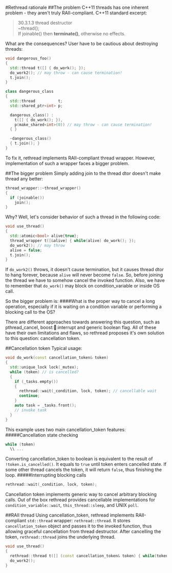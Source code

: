 #Rethread rationale
##The problem
C++11 threads has one inherent problem - they aren't truly RAII-compliant. C++11 standard excerpt:

> 30.3.1.3 thread destructor  
>   ~thread();  
>   If joinable() then **terminate()**, otherwise no effects.

What are the consequences? User have to be cautious about destroying threads:

```cpp
void dangerous_foo()
{
  std::thread t([] { do_work(); });
  do_work2(); // may throw - can cause termination!
  t.join();
}

class dangerous_class
{
  std::thread          t;
  std::shared_ptr<int> p;

  dangerous_class() :
    t([] { do_work(); }),
    p(make_shared<int>(0)) // may throw - can cause termination!
  { }

  ~dangerous_class()
  { t.join(); }
}
```
To fix it, rethread implements RAII-compliant thread wrapper. However, implementation of such a wrapper faces a bigger problem.

##The bigger problem
Simply adding join to the thread dtor doesn't make thread any better:
```cpp
thread_wrapper::~thread_wrapper()
{
  if (joinable())
    join();
}
```
Why? Well, let's consider behavior of such a thread in the following code:
```cpp
void use_thread()
{
  std::atomic<bool> alive{true};
  thread_wrapper t([&alive] { while(alive) do_work(); });
  do_work2(); // may throw
  alive = false;
  t.join();
}
```
If `do_work2()` throws, it doesn't cause termination, but it causes thread dtor to hang forever, because `alive` will never become `false`. So, before joining the thread we have to somehow cancel the invoked function. Also, we have to remember that `do_work()` may block on condition_variable or inside OS call.

So the bigger problem is:
####What is the proper way to cancel a long operation, especially if it is waiting on a condition variable or performing a blocking call to the OS?

There are different approaches towards answering this question, such as pthread_cancel, boost::thread::interrupt and generic boolean flag. All of these have their own limitations and flaws, so rethread proposes it's own solution to this question: cancellation token.

##Cancellation token
Typical usage:
```cpp
void do_work(const cancellation_token& token)
{
  std::unique_lock lock(_mutex);
  while (token) // is cancelled?
  {
    if (_tasks.empty())
    {
      rethread::wait(_condition, lock, token); // cancellable wait
      continue;
    }
    auto task = _tasks.front();
    // invoke task
  }
}
```
This example uses two main cancellation_token features:
#####Cancellation state checking
```cpp
while (token)
  \\ ...
```
Converting cancellation_token to boolean is equivalent to the result of `!token.is_cancelled()`. It equals to `true` until token enters cancelled state. If some other thread cancels the token, it will return `false`, thus finishing the loop.
#####Interrupting blocking calls
```cpp
rethread::wait(_condition, lock, token);
```
Cancellation token implements generic way to cancel arbitrary blocking calls. Out of the box rethread provides cancellable implementations for `condition_variable::wait`, `this_thread::sleep`, and UNIX `poll`.

##RAII thread
Using cancellation_token, rethread implements RAII-compliant `std::thread` wrapper: `rethread::thread`. It stores `cancellation_token` object and passes it to the invoked function, thus allowing graceful cancellation from thread destructor. After cancelling the token, `rethread::thread` joins the underlying thread.
```cpp
void use_thread()
{
  rethread::thread t([] (const cancellation_token& token) { while(token) do_work(); });
  do_work2();
}
```
